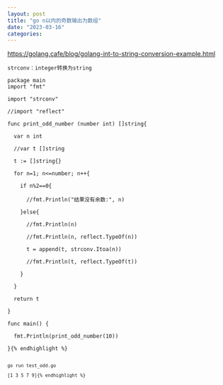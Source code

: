 ```yaml
---
layout: post
title: "go n以内的奇数输出为数组"
date: "2023-03-16"
categories: 
---
```

<p><a href="https://golang.cafe/blog/golang-int-to-string-conversion-example.html">https://golang.cafe/blog/golang-int-to-string-conversion-example.html</a></p>

<pre>
<code>strconv：integer转换为string

package main
import &quot;fmt&quot;

import &quot;strconv&quot;

//import &quot;reflect&quot;

func print_odd_number (number int) []string{

&nbsp; var n int

&nbsp; //var t []string

&nbsp; t := []string{}

&nbsp; for n=1; n&lt;=number; n++{

&nbsp;&nbsp;&nbsp; if n%2==0{

&nbsp;&nbsp;&nbsp;&nbsp;&nbsp; //fmt.Println(&quot;结果没有余数:&quot;, n)

&nbsp;&nbsp;&nbsp; }else{

&nbsp;&nbsp;&nbsp;&nbsp;&nbsp; //fmt.Println(n)

&nbsp;&nbsp;&nbsp;&nbsp;&nbsp; //fmt.Println(n, reflect.TypeOf(n))

&nbsp;&nbsp;&nbsp;&nbsp;&nbsp; t = append(t, strconv.Itoa(n))

&nbsp;&nbsp;&nbsp;&nbsp;&nbsp; //fmt.Println(t, reflect.TypeOf(t))

&nbsp;&nbsp;&nbsp; }&nbsp; &nbsp;

&nbsp; }

&nbsp; return t

}

func main() {

&nbsp; fmt.Println(print_odd_number(10))

}{% endhighlight %}

<pre>
<code>go run test_odd.go

[1 3 5 7 9]{% endhighlight %}

<p>&nbsp;</p>

